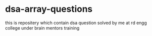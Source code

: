 # dsa-array-questions
this is repositery which contain dsa question solved by me at rd engg college under brain mentors training
